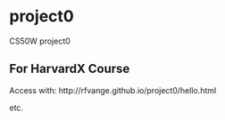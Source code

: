 <h1>project0</h1>
<p>CS50W project0</p>
<h2>For HarvardX Course</h2>
<p>
Access with: 
http://rfvange.github.io/project0/hello.html
<p>
etc.

